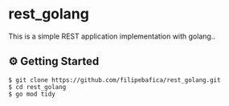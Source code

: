 # rest_golang
This is a simple REST application implementation with golang..

## ⚙️ Getting Started
```
$ git clone https://github.com/filipebafica/rest_golang.git
$ cd rest_golang
$ go mod tidy
```